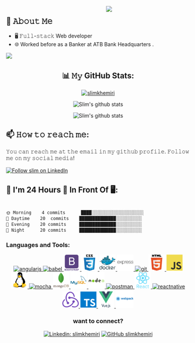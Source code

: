 <!-- <img src="https://media.giphy.com/media/iIqmM5tTjmpOB9mpbn/giphy.gif" align="center" width="100%" alt="👋 Hi there! I'm Slim Khemiri" title="👋 Hi there! I'm Slim Khemiri "/> -->
<img align='right' src="https://media.giphy.com/media/M9gbBd9nbDrOTu1Mqx/giphy.gif" width="230">

<!--![visitors](https://visitor-badge.glitch.me/badge?page_id=Raymo111.Raymo111)-->

## :book: 𝙰𝚋𝚘𝚞𝚝 𝙼𝚎
- 🖥 𝙵𝚞𝚕𝚕-𝚜𝚝𝚊𝚌𝚔 Web developer
- 🌐 Worked before as a Banker at ATB Bank Headquarters .

<!--## ⬆ 𝚆𝚑𝚊𝚝 𝙸'𝚖 𝚞𝚙 𝚝𝚘
- 🔨 𝙸’𝚖 𝚌𝚞𝚛𝚛𝚎𝚗𝚝𝚕𝚢 𝚠𝚘𝚛𝚔𝚒𝚗𝚐 𝚘𝚗 [𝚌𝚞𝚜𝚝𝚘𝚖𝚒𝚣𝚊𝚝𝚒𝚘𝚗𝚜 𝚏𝚘𝚛 𝙳𝚛𝚁𝚊𝚌𝚔𝚎𝚝](https://github.com/Raymo111/drracket-customization) 𝚊𝚗𝚍 [**𝚎𝚖𝚘𝚓𝚒**](https://github.com/Raymo111/emoji)
- 🎯 𝙸 𝚙𝚕𝚊𝚗 𝚝𝚘 𝚠𝚘𝚛𝚔 𝚘𝚗 𝚒𝟹𝚕𝚘𝚌𝚔-𝚌𝚘𝚕𝚘𝚛 𝚎𝚗𝚑𝚊𝚗𝚌𝚎𝚖𝚎𝚗𝚝𝚜, 𝚝𝚑𝚒𝚜 𝚁𝙴𝙰𝙳𝙼𝙴, 𝚊𝚗𝚍 𝚖𝚢 𝙺𝚊𝚑𝚘𝚘𝚝 𝙱𝚘𝚝 𝚒𝚗 𝚝𝚑𝚎 𝚗𝚎𝚊𝚛 𝚏𝚞𝚝𝚞𝚛𝚎.
- 🤔 𝙻𝚒𝚜𝚝 𝚘𝚏 𝚒𝚜𝚜𝚞𝚎𝚜 𝙸 𝚗𝚎𝚎𝚍 𝚑𝚎𝚕𝚙 𝚠𝚒𝚝𝚑:
	- [𝚑𝚝𝚝𝚙𝚜://𝚐𝚒𝚝𝚑𝚞𝚋.𝚌𝚘𝚖/𝚁𝚊𝚢𝚖𝚘𝟷𝟷𝟷/𝚒𝟹𝚕𝚘𝚌𝚔-𝚌𝚘𝚕𝚘𝚛/𝚒𝚜𝚜𝚞𝚎𝚜/𝟷𝟹𝟼](https://github.com/Raymo111/i3lock-color/issues/136)
	- [𝚑𝚝𝚝𝚙𝚜://𝚐𝚒𝚝𝚑𝚞𝚋.𝚌𝚘𝚖/𝚁𝚊𝚢𝚖𝚘𝟷𝟷𝟷/𝚒𝟹𝚕𝚘𝚌𝚔-𝚌𝚘𝚕𝚘𝚛/𝚒𝚜𝚜𝚞𝚎𝚜/𝟷𝟻𝟿](https://github.com/Raymo111/i3lock-color/issues/159)
-->
<img src="https://media.giphy.com/media/VgCDAzcKvsR6OM0uWg/giphy.gif" width="50">
 <h2 align="center">📊 𝙼𝚢 GitHub Stats:</h2>
<!-- START_SECTION:stats -->
<!-- <a href="https://github.com/slimkhemiri"> -->
<!--   <img align="center" src="https://github-readme-stats.vercel.app/api/top-langs/?username=slimkhemiri&langs_count=8&theme=radical" /> -->
<!-- </a>
<a href="https://github.com/slimkhemiri">
  <img align="center" src="https://github-readme-stats.vercel.app/api?username=slimkhemiri&show_icons=true&line_height=27&include_all_commits=true&count_private=true&theme=radical" alt="My github stats" />
</a>  -->


<p align="center"> <a href="https://github.com/ryo-ma/github-profile-trophy"><img src="https://github-profile-trophy.vercel.app/?username=slimkhemiri" alt="slimkhemiri" /></a> </p>

<div align="center">


  ![Slim's github stats](https://github-readme-stats.vercel.app/api?username=slimkhemiri&count_private=true&theme=blue-green&hide=contribs,prs)

  ![Slim's github stats](https://github-readme-stats.vercel.app/api/top-langs/?username=slimkhemiri&theme=blue-green)


</div>
<!-- END_SECTION:stats -->

## 📫 𝙷𝚘𝚠 𝚝𝚘 𝚛𝚎𝚊𝚌𝚑 𝚖𝚎:
𝚈𝚘𝚞 𝚌𝚊𝚗 𝚛𝚎𝚊𝚌𝚑 𝚖𝚎 𝚊𝚝 𝚝𝚑𝚎 𝚎𝚖𝚊𝚒𝚕 𝚒𝚗 𝚖𝚢 𝚐𝚒𝚝𝚑𝚞𝚋 𝚙𝚛𝚘𝚏𝚒𝚕𝚎. 𝙵𝚘𝚕𝚕𝚘𝚠 𝚖𝚎 𝚘𝚗 𝚖𝚢 𝚜𝚘𝚌𝚒𝚊𝚕 𝚖𝚎𝚍𝚒𝚊!

[<img src="https://raw.githubusercontent.com/Raymo111/Raymo111/master/socials/linkedin.png" height="40em" align="center" alt="Follow slim on LinkedIn" title="Follow slim on LinkedIn"/>](https://www.linkedin.com/in/slim-khemiri-93a62a1a8/)


## 🌙 I'm 24 Hours 🦉 In Front Of 🖥:

```text

🌞 Morning    4 commits      ████░░░░░░░░░░░░░░░░░░░░
🌆 Daytime    20  commits    ██████████████░░░░░░░░░░
🌃 Evening    20 commits     ██████████████░░░░░░░░░░
🌙 Night      20 commits     ██████████████░░░░░░░░░░

```



### Languages and Tools:

<!-- <h3 align="left">Languages and Tools:</h3> -->
<div align="center">
<p align="center"> <a href="https://angular.io" target="_blank"> <img src="https://upload.wikimedia.org/wikipedia/commons/thumb/c/cf/Angular_full_color_logo.svg/1200px-Angular_full_color_logo.svg.png" alt="angularjs" width="45" height="45" target="_blank"/> </a> <a href="https://babeljs.io/" target="_blank"> <img src="https://www.vectorlogo.zone/logos/babeljs/babeljs-icon.svg" alt="babel" width="45" height="45"/> </a> <a href="https://getbootstrap.com" target="_blank"> <img src="https://raw.githubusercontent.com/devicons/devicon/master/icons/bootstrap/bootstrap-plain-wordmark.svg" alt="bootstrap" width="45" height="45"/> </a> <a href="https://www.w3schools.com/css/" target="_blank"> <img src="https://raw.githubusercontent.com/devicons/devicon/master/icons/css3/css3-original-wordmark.svg" alt="css3" width="45" height="45"/> </a>  <a href="https://www.docker.com/" target="_blank"> <img src="https://raw.githubusercontent.com/devicons/devicon/master/icons/docker/docker-original-wordmark.svg" alt="docker" width="45" height="45"/> </a> <a href="https://expressjs.com" target="_blank"> <img src="https://raw.githubusercontent.com/devicons/devicon/master/icons/express/express-original-wordmark.svg" alt="express" width="45" height="45"/> </a> <a href="https://git-scm.com/" target="_blank"> <img src="https://www.vectorlogo.zone/logos/git-scm/git-scm-icon.svg" alt="git" width="45" height="45"/> </a> <a href="https://www.w3.org/html/" target="_blank"> <img src="https://raw.githubusercontent.com/devicons/devicon/master/icons/html5/html5-original-wordmark.svg" alt="html5" width="45" height="45"/> </a>  <a href="https://developer.mozilla.org/en-US/docs/Web/JavaScript" target="_blank"> <img src="https://raw.githubusercontent.com/devicons/devicon/master/icons/javascript/javascript-original.svg" alt="javascript" width="45" height="45"/> </a> <a href="https://www.linux.org/" target="_blank"> <img src="https://raw.githubusercontent.com/devicons/devicon/master/icons/linux/linux-original.svg" alt="linux" width="45" height="45"/> </a> <a href="https://mochajs.org" target="_blank"> <img src="https://www.vectorlogo.zone/logos/mochajs/mochajs-icon.svg" alt="mocha" width="45" height="45"/> </a> <a href="https://www.mongodb.com/" target="_blank"> <img src="https://raw.githubusercontent.com/devicons/devicon/master/icons/mongodb/mongodb-original-wordmark.svg" alt="mongodb" width="45" height="45"/> </a> <a href="https://www.mysql.com/" target="_blank"> <img src="https://raw.githubusercontent.com/devicons/devicon/master/icons/mysql/mysql-original-wordmark.svg" alt="mysql" width="45" height="45"/> </a> <a href="https://nodejs.org" target="_blank"> <img src="https://raw.githubusercontent.com/devicons/devicon/master/icons/nodejs/nodejs-original-wordmark.svg" alt="nodejs" width="45" height="45"/> </a>  <a href="https://postman.com" target="_blank"> <img src="https://www.vectorlogo.zone/logos/getpostman/getpostman-icon.svg" alt="postman" width="45" height="45"/> </a>  <a href="https://reactjs.org/" target="_blank"> <img src="https://raw.githubusercontent.com/devicons/devicon/master/icons/react/react-original-wordmark.svg" alt="react" width="45" height="45"/> </a> <a href="https://reactnative.dev/" target="_blank"> <img src="https://reactnative.dev/img/header_logo.svg" alt="reactnative" width="45" height="45"/> </a> <a href="https://redux.js.org" target="_blank"> <img src="https://raw.githubusercontent.com/devicons/devicon/master/icons/redux/redux-original.svg" alt="redux" width="45" height="45"/> </a> <a href="https://www.typescriptlang.org/" target="_blank"> <img src="https://raw.githubusercontent.com/devicons/devicon/master/icons/typescript/typescript-original.svg" alt="typescript" width="45" height="45"/> </a> <a href="https://vuejs.org/" target="_blank"> <img src="https://raw.githubusercontent.com/devicons/devicon/master/icons/vuejs/vuejs-original-wordmark.svg" alt="vuejs" width="45" height="45"/> </a>  <a href="https://webpack.js.org" target="_blank"> <img src="https://raw.githubusercontent.com/devicons/devicon/d00d0969292a6569d45b06d3f350f463a0107b0d/icons/webpack/webpack-original-wordmark.svg" alt="webpack" width="50" height="50"/> </a> 

 </p>
</div>

<div align="center">
<h3> want to connect?  </h3> 

[![Linkedin: slimkhemiri](https://img.shields.io/badge/-slimkhemiri-blue?style=flat-square&logo=Linkedin&logoColor=white&link=https://www.linkedin.com/in/slimkhemiri/)](https://www.linkedin.com/in/slim-khemiri-93a62a1a8/)
[![GitHub slimkhemiri](https://img.shields.io/github/followers/slimkhemiri?label=follow&style=social)](https://github.com/slimkhemiri)

</div>



